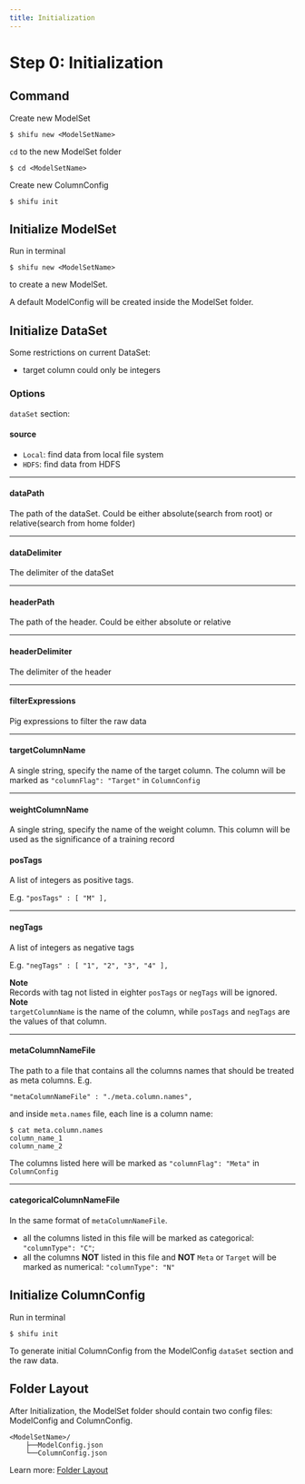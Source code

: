```yaml
---
title: Initialization
---
```


Step 0: Initialization
======================

Command
--------

Create new ModelSet

    $ shifu new <ModelSetName>

``cd`` to the new ModelSet folder

    $ cd <ModelSetName>

Create new ColumnConfig

    $ shifu init

Initialize ModelSet
-------------------

Run in terminal

    $ shifu new <ModelSetName>

to create a new ModelSet. 

A default ModelConfig will be created inside the ModelSet folder.


Initialize DataSet
------------------

Some restrictions on current DataSet:

* target column could only be integers


### Options

``dataSet`` section:

#### source 

* ``Local``: find data from local file system
* ``HDFS``: find data from HDFS

* * *

#### dataPath

The path of the dataSet. Could be either absolute(search from root) or relative(search from home folder)

* * *

#### dataDelimiter

The delimiter of the dataSet

* * *

#### headerPath

The path of the header. Could be either absolute or relative

* * *

#### headerDelimiter

The delimiter of the header

* * *

#### filterExpressions

Pig expressions to filter the raw data

* * *

#### targetColumnName

A single string, specify the name of the target column. The column will be marked as ``"columnFlag": "Target"`` in ``ColumnConfig``

* * *

#### weightColumnName

A single string, specify the name of the weight column. This column will be used as the significance of a training record

#### posTags

A list of integers as positive tags.

E.g. ``"posTags" : [ "M" ],``

* * *

#### negTags

A list of integers as negative tags

E.g. ``"negTags" : [ "1", "2", "3", "4" ],``

<div class="alert alert-warning">
<strong>Note</strong><br>
Records with tag not listed in eighter <code>posTags</code> or <code>negTags</code> will be ignored.
</div>

<div class="alert alert-warning">
<strong>Note</strong><br>
<code>targetColumnName</code> is the name of the column, while <code>posTags</code> and <code>negTags</code> are the values of that column.
</div>

* * *


#### metaColumnNameFile

The path to a file that contains all the columns names that should be treated as meta columns. E.g.

    "metaColumnNameFile" : "./meta.column.names",

and inside ``meta.names`` file, each line is a column name:

    $ cat meta.column.names
    column_name_1
    column_name_2

The columns listed here will be marked as ``"columnFlag": "Meta"`` in ``ColumnConfig``

* * *

#### categoricalColumnNameFile

In the same format of ``metaColumnNameFile``.

* all the columns listed in this file will be marked as categorical: ``"columnType": "C"``; 
* all the columns **NOT** listed in this file and **NOT** ``Meta`` or ``Target`` will be marked as numerical: ``"columnType": "N"`` 



Initialize ColumnConfig
-----------------------

Run in terminal

    $ shifu init

To generate initial ColumnConfig from the ModelConfig ``dataSet`` section and the raw data.

Folder Layout
-------------

After Initialization, the ModelSet folder should contain two config files: ModelConfig and ColumnConfig. 

    <ModelSetName>/
        ├──ModelConfig.json
        └──ColumnConfig.json

Learn more: [Folder Layout](/docs/shifu-core/0.2.x/guide/layout)